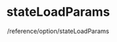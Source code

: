 ---
layout: reference_md
title: stateLoadParams
summary: 
sub: 文档(Options & API) DataTables中文网
since: DataTables 1.10
navcategory: option
keywords: stateLoadParams,option
author: /reference/option/stateLoadParams
---